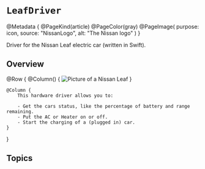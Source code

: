 # ``LeafDriver``
@Metadata {
    @PageKind(article)
    @PageColor(gray)
	@PageImage(
			   purpose: icon, 
			   source: "NissanLogo", 
			   alt: "The Nissan logo"
			   )
}

Driver for the Nissan Leaf electric car (written in Swift).

## Overview

@Row {
    @Column() {
        ![Picture of a Nissan Leaf](PictureoOfLeaf)
    }
    
    @Column {
        This hardware driver allows you to:
        
        - Get the cars status, like the percentage of battery and range remaining.
        - Put the AC or Heater on or off.
        - Start the charging of a (plugged in) car.
    }
}

    
## Topics


